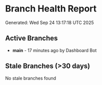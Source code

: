 # Branch Health Report
Generated: Wed Sep 24 13:17:18 UTC 2025

## Active Branches
- **main** - 17 minutes ago by Dashboard Bot

## Stale Branches (>30 days)
No stale branches found
